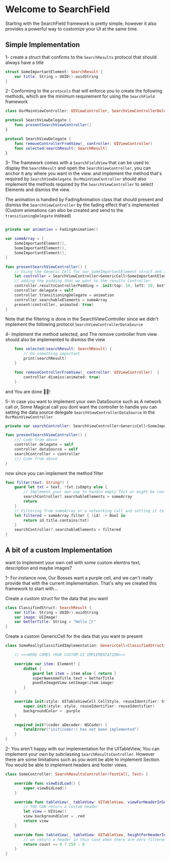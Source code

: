 # Welcome to SearchField

Starting with the SearchField framework is pretty simple, however it also provides a powerful way to customize your UI at the same time.

## Simple Implementation

1- create a struct that confirms to the `SearchResults` protocol that should always have a title

```swift
struct SomeImportantElement: SearchResult {
    var title: String = UUID().uuidString
}
```

2- Conforming to the `protocols` that will enforce you to create the following methods, which are the minimum requirement for using the `SearchField` framework

```swift
class OurMainViewController: UIViewController, SearchViewControllerDelegate, SearchViewDelegate {}
```

```swift
protocol SearchViewDelegate {
    func presentSearchViewController()
}
```
```swift
protocol SearchViewDelegate {
    func removeControllerFromView(_ controller: UIViewController)
    func selected(searchResult: SearchResult)
}
```

3- The framework comes with a `SearchFieldView` that can be used to display the `SearchResult` and open the `SearchViewController`, you can anchor it any where you want in the view. and implement the method that's required by `SearchViewDelegate`. `OurMainViewController` should also implement the methods required by the `SearchViewController` to select Elements and dismiss the view. 

The animation is handled by FadingAnimation class that should present and dismiss the `SearchViewController` by the fading effect that's implemented (Custom animations can also be created and send to the `transitioningDelegate` instead)

```swift

private var animation = FadingAnimation()

var someArray = [        
    SomeImportantElement(),
    SomeImportantElement(),
    SomeImportantElement(),
]

func presentSearchViewController() {
    // Using the Generic Cell for our SomeImportantElement struct and also conforming the SearchView to it too
    let controller = SearchViewController<GenericCell<SomeImportantElement>, SomeImportantElement>()
    // adding the padding that we want to the results Controller
    controller.resultsControllerPadding = .init(top: 10, left: 20, bottom: 10, right: 20)
    controller.delegate = self
    controller.transitioningDelegate = animation        
    controller.searchableElements = someArray
    present(controller, animated: true)
}

```
Note that the filtering is done in the SearchViewController since we didn't implement the following protocol `SearchViewControllerDataSource`

4- Implement the method selected, and The remove controller from view should also be implemented to dismiss the view

```swift
    func selected(searchResult: SearchResult) {
        // Do something important
        print(searchResult)
    }

    func removeControllerFromView(_ controller: UIViewController)  {
        controller.dismiss(animated: true)
    }
```


 and You are done 🥳🥳!

5- In case you want to implement your own DataSource such as A network call or, Some Magical call you dont want the controller to handle you can setting the data source delegate `SearchViewControllerDataSource` in the `OurMainViewController` 

```swift
private var searchController: SearchViewController<GenericCell<SomeImportantElement>, SomeImportantElement>

func presentSearchViewController() {
    /// Code from above
    controller.delegate = self
    controller.dataSource = self
    searchController = controller
    /// Code from above
}
```

now since you can implement the method filter

```swift
func filter(text: String?) {
    guard let txt = text, !txt.isEmpty else {
        // Implement your own way to handle empty Text or might be cool to also implement this with a custom SearchResultsController more on how to do that in Section 2 part 2 of this readme
        searchController?.searchableElements = someArray
        return
    }
    // Filtering from someArray or a networking call and setting it to searchableElements
    let filtered = someArray.filter { (id) -> Bool in
        return id.title.contains(txt)
    }
    searchController?.searchableElements = filtered
}

```

## A bit of a custom Implementation

want to implement your own cell with some custom elemtns text, description and maybe images? 

1- For instance now, Our Bosses want a purple cell, and we can't really provide that with the current implementation. That's why we created this framework to start with...

Create a custom struct for the data that you want

```swift
class ClassifiedStruct: SearchResult {
    var title: String = UUID().uuidString
    var image: UIImage?
    var betterTitle: String = "Hello 🐩!"
}
```
Create a custom GenericCell for the data that you want to present

```swift
class SomeReallyClassifiedImplementation: GenericCell<ClassifiedStruct> {

    // <<<HERE COMES YOUR CUSTOM UI IMPLEMENTATION>>>

    override var item: Element? {
        didSet {
            guard let item = item else { return }
            superAwesomeTitle.text = betterTitle
            poodleImageView.setImage(item.image)
        }
    }

    override init(style: UITableViewCell.CellStyle, reuseIdentifier: String?) {
        super.init(style: style, reuseIdentifier: reuseIdentifier)
        backgroundColor = .purple
    }

    required init?(coder aDecoder: NSCoder) {
        fatalError("init(coder:) has not been implemented")
    }
}
```

2- You aren't happy with our implementation for the UITableView, You can implement your own by subclassing `SearchResultsController`. However there are some limitations such as you wont be able to implement Section. You would be able to implement headers and footer views.


```swift
class SomeController: SearchResultsController<TestCell, Test> {

    override func viewDidLoad() {
        super.viewDidLoad()
    }

    override func tableView(_ tableView: UITableView, viewForHeaderInSection section: Int) -> UIView? {
        // YOU CAN return a custom header
        let view = UIView()
        view.backgroundColor = .red
        return view
    }

    override func tableView(_ tableView: UITableView, heightForHeaderInSection section: Int) -> CGFloat {
        // we return a header in this case when there are zero filtered items
        return count == 0 ? 250 : 0
    }
}
```